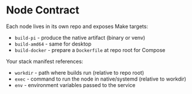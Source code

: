 # Node Contract

Each node lives in its own repo and exposes Make targets:

- `build-pi` - produce the native artifact (binary or venv)
- `build-amd64` - same for desktop
- `build-docker` - prepare a `Dockerfile` at repo root for Compose

Your stack manifest references:
- `workdir` - path where builds run (relative to repo root)
- `exec` - command to run the node in native/systemd (relative to workdir)
- `env` - environment variables passed to the service
